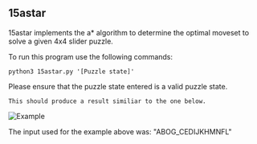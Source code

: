 ## 15astar

15astar implements the a\* algorithm to determine the optimal moveset to solve a given 4x4 slider puzzle.  

  To run this program use the following commands:

    python3 15astar.py '[Puzzle state]'

  Please ensure that the puzzle state entered is a valid puzzle state.

    This should produce a result similiar to the one below.

  ![Example](https://raw.githubusercontent.com/z-ng/Artificial_Intelligence/main/Slider_Puzzle/15Puzzle/example.gif)

  The input used for the example above was: "ABOG_CEDIJKHMNFL"
